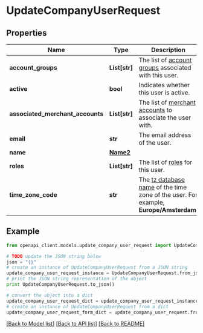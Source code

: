 # UpdateCompanyUserRequest


## Properties
Name | Type | Description | Notes
------------ | ------------- | ------------- | -------------
**account_groups** | **List[str]** | The list of [account groups](https://docs.adyen.com/account/account-structure#account-groups) associated with this user. | [optional] 
**active** | **bool** | Indicates whether this user is active. | [optional] 
**associated_merchant_accounts** | **List[str]** | The list of [merchant accounts](https://docs.adyen.com/account/account-structure#merchant-accounts) to associate the user with. | [optional] 
**email** | **str** | The email address of the user. | [optional] 
**name** | [**Name2**](Name2.md) |  | [optional] 
**roles** | **List[str]** | The list of [roles](https://docs.adyen.com/account/user-roles) for this user. | [optional] 
**time_zone_code** | **str** | The [tz database name](https://en.wikipedia.org/wiki/List_of_tz_database_time_zones) of the time zone of the user. For example, **Europe/Amsterdam**. | [optional] 

## Example

```python
from openapi_client.models.update_company_user_request import UpdateCompanyUserRequest

# TODO update the JSON string below
json = "{}"
# create an instance of UpdateCompanyUserRequest from a JSON string
update_company_user_request_instance = UpdateCompanyUserRequest.from_json(json)
# print the JSON string representation of the object
print UpdateCompanyUserRequest.to_json()

# convert the object into a dict
update_company_user_request_dict = update_company_user_request_instance.to_dict()
# create an instance of UpdateCompanyUserRequest from a dict
update_company_user_request_form_dict = update_company_user_request.from_dict(update_company_user_request_dict)
```
[[Back to Model list]](../README.md#documentation-for-models) [[Back to API list]](../README.md#documentation-for-api-endpoints) [[Back to README]](../README.md)


